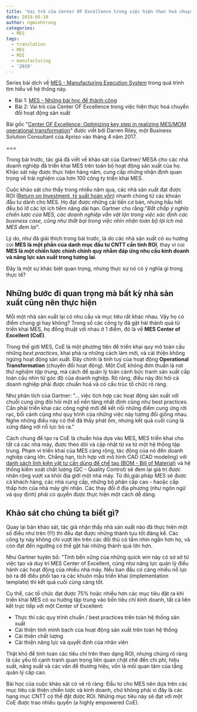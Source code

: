 ```yaml
---
title: 'Vai trò của Center OF Excellence trong việc hiện thực hoá chuyển đổi hoạt động sản xuất'
date: 2019-05-10
author: ngminhtrung
categories:
  - MES
tags:
  - translation
  - MES
  - ROI
  - manufacturing
  - '2019'
---
```


Series bài dịch về [MES - Manufacturing Execution System](https://en.wikipedia.org/wiki/Manufacturing_execution_system) trong quá trình tìm hiểu về hệ thống này.

- Bài 1: [MES - Những bài học để thành công](https://travisnguyen.net/MES/2019/05/09/mes-failure-success/)
- Bài 2: Vai trò của Center OF Excellence trong việc hiện thực hoá chuyển đổi hoạt động sản xuất

Bài gốc "[Center OF Excellence: Optimizing key step in realizing MES/MOM operational transformation](http://www.apriso.com/blog/2017/04/center-of-excellence-optimizing-key-step-in-realizing-mesmom-operational-transformation/)" được viết bởi Darren Riley, một Business Solution Consultant của Apriso vào tháng 4 năm 2017.

===

Trong bài trước, tác giả đã viết về khảo sát của Gartner/ MESA cho các nhà doanh nghiệp đã triển khai MES trên toàn bộ hoạt động sản xuất của họ. Khảo sát này được thực hiện hàng năm, cung cấp những nhận định quan trọng về trải nghiệm của hơn 100 công ty triển khai MES.

Cuộc khảo sát cho thấy trong nhiều năm qua, các nhà sản xuất đạt được ROI ([Return on Investment, tỷ suất hoàn vốn](https://en.wikipedia.org/wiki/Return_on_investment)) nhanh chóng từ các khoản đầu tư dành cho MES. Họ đạt được những cải tiến cơ bản, nhưng hầu hết đều bỏ lỡ các lợi ích tiềm năng dài hạn. Gartner cho rằng:"*Bất chấp ý nghĩa chiến lược của MES, các doanh nghiệp vẫn vật lộn trong việc xác định các business case, cũng như thất bại trong việc nhìn nhận toàn bộ lợi ích mà MES đem lại*".

Lý do, như đã giải thích trong bài trước, là do các nhà sản xuất có xu hướng coi **MES là một phần của danh mục đầu tư CNTT cần tính ROI**, thay vì coi **MES là một chiến lược chính chính quy nhằm đáp ứng nhu cầu kinh doanh và năng lực sản xuất trong tương lai**.

Đây là một sự khác biệt quan trọng, nhưng thực sự nó có ý nghĩa gì trong thực tế?

## Những bước đi quan trọng mà bất kỳ nhà sản xuất cũng nên thực hiện 

Mỗi một nhà sản xuất lại có nhu cầu và mục tiêu rất khác nhau. Vậy họ có điểm chung gì hay không? Trong số các công ty đã gặt hái thành quả từ triển khai ​​MES, họ đồng thuật với nhau ở 1 điểm, đó là về **MES Center of Excellent (CoE)**.

Trong thế giới MES, CoE là một phương tiện để triển khai quy mô toàn cầu những *best practices*, khai phá ra những cách làm mới, và cải thiện không ngừng hoạt động sản xuất. Đây chính là tinh tuý của hoạt động **Operational Transformation** (chuyển đổi hoạt động). Một CoE không đơn thuần là nơi *thử nghiệm tập trung*, mà cách để quản lý toàn cảnh bức tranh sản xuất cấp toàn cầu nhìn từ góc độ của doanh nghiệp. Rõ ràng, điều này đòi hỏi cả doanh nghiệp phải được chuẩn hoá và có cấu trúc tổ chức rõ ràng.

Như phân tích của Gartner: "... việc tích hợp các hoạt động sản xuất với chuỗi cung ứng đòi hỏi một số nền tảng nhất định cũng như best practices. Cần phải triển khai các công nghệ mới để kết nối những điểm cung ứng rời rạc, bối cảnh cũng như quy trình của những việc này tương đối giống nhau. Nghe những điều này có thể đã thấy phát ốm, nhưng kết quả cuối cùng là xứng đáng với nỗ lực bỏ ra."

Cách chung để tạo ra CoE là chuẩn hóa dựa vào MES, MES triển khai cho tất cả các nhà máy, được theo dõi và cập nhật từ xa từ một hệ thống tập trung. Phạm vi triển khai của MES càng rộng, tác động của nó đến doanh nghiệp càng lớn. Chẳng hạn, tích hợp với mô hình CAD (CAD modeling) với [danh sách linh kiện vật tư cần dùng để chế tạo (BOM - Bill of Material)](https://en.wikipedia.org/wiki/Bill_of_materials) và hệ thống kiểm soát chất lượng (QC - Quality Control) sẽ đem lại giá trị được nhân rộng vượt xa khỏi địa giới một nhà máy. Từ đó,giải pháp MES sẽ được cả khách hàng, các nhà cung cấp, những bộ phận cấp cao - haoặc cấp thấp hơn của nhà máy ghi nhận. Các thay đổi ở địa phương (như ngôn ngữ và quy định) phải có quyền được thực hiện một cách dễ dàng.

## Khảo sát cho chúng ta biết gì? 

Quay lại bản khảo sát, tác giả nhận thấy nhà sản xuất nào đã thực hiện một số điều như trên (!!!) thì đều đạt được những thành tựu tốt đáng kể. Các công ty này không chỉ vượt lên trên các đối thủ có tầm nhìn ngắn hơn họ, và còn đạt đến ngưỡng có thể gặt hái những thành quả lớn hơn. 

Như Gartner tuyên bố: "Tính bền vững của những quick win này có sơ sở từ việc tạo và duy trì MES Center of Excellent, cũng như năng lực quản lý điều hành các hoạt động của nhiều nhà máy. Nếu ban đầu có càng nhiều nổ lực bỏ ra để điều phối tạo ra các khuôn mẫu triển khai (implementation template) thì kết quả cuối cùng càng tốt.

Cụ thể, các tổ chức đạt được 75% hoặc nhiều hơn các mục tiêu đặt ra khi triển khai MES có xu hướng tập trung vào bốn tiêu chí kinh doanh, tất cả liên kết trực tiếp với một Center of Excellent:
- Thực thi các quy trình chuẩn / best practices trên toàn hệ thống sản xuất
- Cải thiện tính minh bạch của hoạt động sản xuất trên toàn hệ thống
- Cải thiện chất lượng
- Cải thiện năng lực và quyết định của nhân viên

Thật khó để tính toán các tiêu chí trên theo dạng ROI, nhưng chúng rõ ràng là các yếu tố cạnh tranh quan trọng liên quan chặt chẽ đến chi phí, hiệu suất, năng suất và các vấn đề thương hiệu, vốn là mối quan tâm của tầng quản lý cấp cao.

Bài học của cuộc khảo sát có vẻ rõ ràng: Đầu tư cho MES nên dựa trên các mục tiêu cải thiện chiến lược và kinh doanh, chứ không phải vì đây là các hạng mục CNTT có thể đặt được ROI. Những mục tiêu này sẽ đạt với một CoE được trao nhiều quyền (a highly empowered CoE).